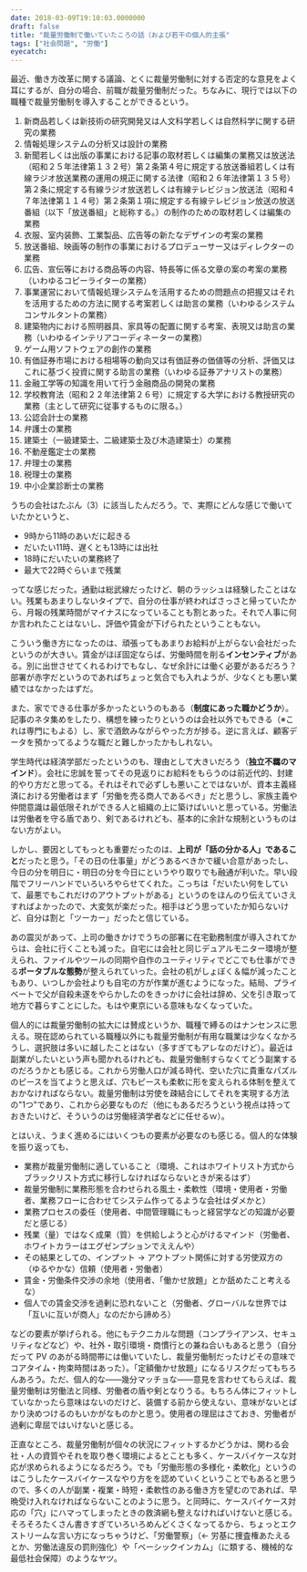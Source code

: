 ```yaml
---
date: 2018-03-09T19:10:03.0000000
draft: false
title: "裁量労働制で働いていたころの話（および若干の個人的主張"
tags: ["社会問題", "労働"]
eyecatch: 
---
```

<p>最近、働き方改革に関する議論、とくに裁量労働制に対する否定的な意見をよく耳にするが、自分の場合、前職が裁量労働制だった。ちなみに、現行では以下の職種で裁量労働制を導入することができるという。</p>

<ol>
<li>新商品若しくは新技術の研究開発又は人文科学若しくは自然科学に関する研究の業務</li>
<li>情報処理システムの分析又は設計の業務</li>
<li>新聞若しくは出版の事業における記事の取材若しくは編集の業務又は放送法（昭和２５年法律第１３２号）第２条第４号に規定する放送番組若しくは有線ラジオ放送業務の運用の規正に関する法律（昭和２６年法律第１３５号）第２条に規定する有線ラジオ放送若しくは有線テレビジョン放送法（昭和４７年法律第１１４号）第２条第１項に規定する有線テレビジョン放送の放送番組（以下「放送番組」と総称する。）の制作のための取材若しくは編集の業務</li>
<li>衣服、室内装飾、工業製品、広告等の新たなデザインの考案の業務</li>
<li>放送番組、映画等の制作の事業におけるプロデューサー又はディレクターの業務</li>
<li>広告、宣伝等における商品等の内容、特長等に係る文章の案の考案の業務（いわゆるコピーライターの業務）</li>
<li>事業運営において情報処理システムを活用するための問題点の把握又はそれを活用するための方法に関する考案若しくは助言の業務（いわゆるシステムコンサルタントの業務）</li>
<li>建築物内における照明器具、家具等の配置に関する考案、表現又は助言の業務（いわゆるインテリアコーディネーターの業務）</li>
<li>ゲーム用ソフトウェアの創作の業務</li>
<li>有価証券市場における相場等の動向又は有価証券の価値等の分析、評価又はこれに基づく投資に関する助言の業務（いわゆる証券アナリストの業務）</li>
<li>金融工学等の知識を用いて行う金融商品の開発の業務</li>
<li>学校教育法（昭和２２年法律第２６号）に規定する大学における教授研究の業務（主として研究に従事するものに限る。）</li>
<li>公認会計士の業務</li>
<li>弁護士の業務</li>
<li>建築士（一級建築士、二級建築士及び木造建築士）の業務</li>
<li>不動産鑑定士の業務</li>
<li>弁理士の業務</li>
<li>税理士の業務</li>
<li>中小企業診断士の業務</li>
</ol><p>うちの会社はたぶん（3）に該当したんだろう。で、実際にどんな感じで働いていたかというと、</p>

<ul>
<li>9時から11時のあいだに起きる</li>
<li>だいたい11時、遅くとも13時には出社</li>
<li>18時にだいたいの業務終了</li>
<li>最大で22時ぐらいまで残業</li>
</ul><p>ってな感じだった。通勤は総武線だったけど、朝のラッシュは経験したことはない。残業もあまりしないタイプで、自分の仕事が終わればさっさと帰っていたから、月報の残業時間がマイナスになっていることも割とあった。それで人事に何か言われたことはないし、評価や賃金が下げられたということもない。</p><p>こういう働き方になったのは、頑張ってもあまりお給料が上がらない会社だったというのが大きい。賃金がほぼ固定ならば、労働時間を削る<b>インセンティブ</b>がある。別に出世させてくれるわけでもなし、なぜ余計には働く必要があるだろう？　部署が赤字だというのであればちょっと気合でも入れようが、少なくとも悪い業績ではなかったはずだ。</p><p>また、家でできる仕事が多かったというのもある（<b>制度にあった職かどうか</b>）。記事のネタ集めをしたり、構想を練ったりというのは会社以外でもできる（※これは専門にもよる）し、家で酒飲みながらやった方が捗る。逆に言えば、顧客データを預かってるような職だと難しかったかもしれない。</p><p>学生時代は経済学部だったというのも、理由として大きいだろう（<b>独立不羈のマインド</b>）。会社に忠誠を誓ってその見返りにお給料をもらうのは前近代的、封建的やり方だと思ってる。それはそれで必ずしも悪いことではないが、資本主義経済における労働者はまず「労働を売る商人であるべき」だと思うし、家族主義や仲間意識は最低限それができる人と組織の上に築けばいいと思っている。労働法は労働者を守る盾であり、剣であるけれども、基本的に余計な規制というものはない方がよい。</p><p>しかし、要因としてもっとも重要だったのは、<b>上司が「話の分かる人」であること</b>だったと思う。「その日の仕事量」がどうあるべきかで緩い合意があったし、今日の分を明日に・明日の分を今日にというやり取りでも融通が利いた。早い段階でフリーハンドでいろいろやらせてくれた。こっちは「だいたい何をしていて、最悪でもこれだけのアウトプットがある」というのをほんのり伝えていさえすればよかったので、大変気が楽だった。相手はどう思っていたか知らないけど、自分は割と「ツーカー」だったと信じている。</p><p>あの震災があって、上司の働きかけでうちの部署に在宅勤務制度が導入されてからは、会社に行くことも減った。自宅には会社と同じデュアルモニター環境が整えられ、ファイルやツールの同期や自作のユーティリティでどこでも仕事ができる<b>ポータブルな態勢</b>が整えられていった。会社の机がしょぼく＆幅が減ったこともあり、いつしか会社よりも自宅の方が作業が進むようになった。結局、プライベートで父が自殺未遂をやらかしたのをきっかけに会社は辞め、父を引き取って地方で暮らすことにした。もはや東京にいる意味もなくなっていた。</p><p>個人的には裁量労働制の拡大には賛成というか、職種で縛るのはナンセンスに思える。現在認められている職種以外にも裁量労働制が有用な職業は少なくなかろうし、選択肢は多いに越したことはない（多すぎてもアレなのだけど）。最近は副業がしたいという声も聞かれるけれども、裁量労働制すらなくてどう副業するのだろうかとも感じる。これから労働人口が減る時代、空いた穴に貴重なパズルのピースを当てようと思えば、穴もピースも柔軟に形を変えられる体制を整えておかなければならない。裁量労働制は労使を疎結合にしてそれを実現する方法の"1つ"であり、これから必要なものだ（他にもあるだろうという視点は持っておきたいけど、そういうのは労働経済学者などに任せるｗ）。</p><p>とはいえ、うまく進めるにはいくつもの要素が必要なのも感じる。個人的な体験を振り返っても、</p>

<ul>
<li>業務が裁量労働制に適していること（環境、これはホワイトリスト方式からブラックリスト方式に移行しなければならないときが来るはず）</li>
<li>裁量労働制に業務形態を合わせられる風土・柔軟性（環境・使用者・労働者、業務フローに合わせてシステム作ってるような会社はダメかと）</li>
<li>業務プロセスの委任（使用者、中間管理職にもっと経営学などの知識が必要だと感じる）</li>
<li>残業（量）ではなく成果（質）を供給しようと心がけるマインド（労働者、ホワイトカラーはエグゼンプションでええんや）</li>
<li>その結果としての、インプット → アウトプット関係に対する労使双方の（ゆるやかな）信頼（使用者・労働者）</li>
<li>賃金・労働条件交渉の余地（使用者、「働かせ放題」とか舐めたこと考えるな）</li>
<li>個人での賃金交渉を過剰に恐れないこと（労働者、グローバルな世界では「互いに互いが商人」なのだから諦めろ）</li>
</ul><p>などの要素が挙げられる。他にもテクニカルな問題（コンプライアンス、セキュリティなどなど）や、社外・取引環境・商慣行との兼ね合いもあると思う（自分だって PV のあがる時間帯には働いていたし、裁量労働制だったけどその意味でコアタイム・拘束時間はあった）。「定額働かせ放題」になるリスクだってもちろんあろう。ただ、個人的な――幾分マッチョな――意見を言わせてもらえば、裁量労働制は労働法と同様、労働者の盾や剣となりうる。もちろん体にフィットしていなかったら意味はないのだけど、装備する前から使えない、意味がないとばかり決めつけるのもいかがなものかと思う。使用者の理屈はさておき、労働者が過剰に卑屈ではいけないと感じる。</p><p>正直なところ、裁量労働制が個々の状況にフィットするかどうかは、関わる会社・人の資質やそれを取り巻く環境によるとことも多く、ケースバイケースな対応が求められるようになるだろう。でも「労働形態の多様化・柔軟化」というのはこうしたケースバイケースなやり方をを認めていくということでもあると思うので、多くの人が副業・複業・時短・柔軟性のある働き方を望むのであれば、早晩受け入れなければならないことのように思う。と同時に、ケースバイケース対応の「穴」にハマってしまったときの救済網も整えなければいけないと感じる。そろそろたくさん書きすぎていろいろめんどくさくなってるから、ちょっとエクストリームな言い方になっちゃうけど、「労働警察」（← 労基に捜査権あたえるとか、労働法違反の罰則強化）や「ベーシックインカム」（に類する、機械的な最低社会保障）のようなヤツ。</p>
